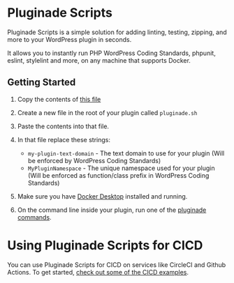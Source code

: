 # Pluginade Scripts
Pluginade Scripts is a simple solution for adding linting, testing, zipping, and more to your WordPress plugin in seconds.

It allows you to instantly run PHP WordPress Coding Standards, phpunit, eslint, stylelint and more, on any machine that supports Docker.

## Getting Started

1. Copy the contents of [this file](https://raw.githubusercontent.com/pluginade/pluginade-scripts/main/pluginade.sh)
2. Create a new file in the root of your plugin called `pluginade.sh`
3. Paste the contents into that file.
4. In that file replace these strings:
	- `my-plugin-text-domain` - The text domain to use for your plugin (Will be enforced by WordPress Coding Standards)
	- `MyPluginNamespace` - The unique namespace used for your plugin (Will be enforced as function/class prefix in WordPress Coding Standards)

5. Make sure you have [Docker Desktop](https://www.docker.com/products/docker-desktop/) installed and running.
6. On the command line inside your plugin, run one of the [pluginade commands](https://github.com/pluginade/pluginade-scripts/blob/main/available-commands.md).

# Using Pluginade Scripts for CICD
You can use Pluginade Scripts for CICD on services like CircleCI and Github Actions. To get started, [check out some of the CICD examples](https://github.com/pluginade/cicd-examples).